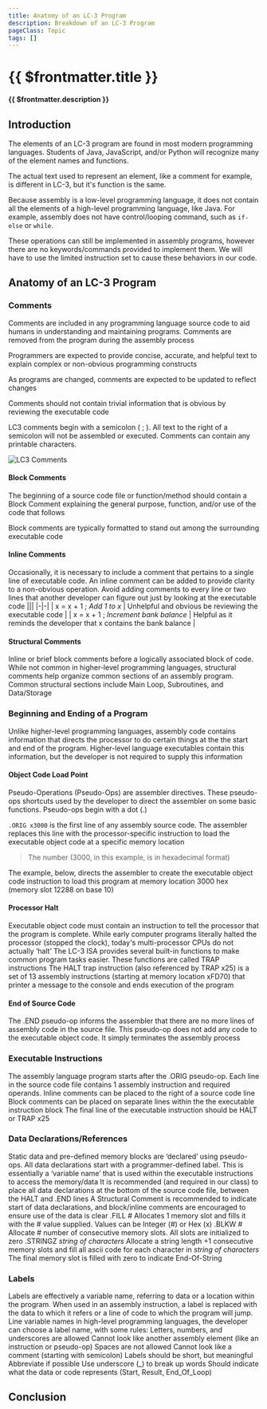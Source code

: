 ```yaml
---
title: Anatomy of an LC-3 Program
description: Breakdown of an LC-3 Program
pageClass: Topic
tags: []
---
```


# {{ $frontmatter.title }}

**{{ $frontmatter.description }}**

<KeyConcepts :ConceptArray= "[
{
  Concept:'Natural Language',
  Details:'Spoken and written communication developed and evolved over time, and used by humans'
}]" />

## Introduction

The elements of an LC-3 program are found in most modern programming languages. Students of Java, JavaScript, and/or Python will recognize many of the element names and functions.

The actual text used to represent an element, like a comment for example, is different in LC-3, but it's function is the same.

Because assembly is a low-level programming language, it does not contain all the elements of a high-level programming language, like Java. For example, assembly does not have control/looping command, such as ```if-else``` or ```while```. 

These operations can still be implemented in assembly programs, however there are no keywords/commands provided to implement them. We will have to use the limited instruction set to cause these behaviors in our code.

## Anatomy of an LC-3 Program

### Comments
Comments are included in any programming language source code to aid humans in understanding and maintaining programs. Comments are removed from the program during the assembly process

Programmers are expected to provide concise, accurate, and helpful text to explain complex or non-obvious programming constructs

As programs are changed, comments are expected to be updated to reflect changes

Comments should not contain trivial information that is obvious by reviewing the executable code

LC3 comments begin with a semicolon ( ; ). All text to the right of a semicolon will not be assembled or executed. Comments can contain any printable characters.

![LC3 Comments](/images/AssemblyProgramming/GettingStarted/LC3Source_Comments.jpg)

#### Block Comments
The beginning of a source code file or function/method should contain a Block Comment explaining the general purpose, function, and/or use of the code that follows

Block comments are typically formatted to stand out among the surrounding executable code

#### Inline Comments
Occasionally, it is necessary to include a comment that pertains to a single line of executable code. An inline comment can be added to provide clarity to a non-obvious operation. Avoid adding comments to every line or two lines that another developer can figure out just by looking at the executable code
|||
|-|-|
| x = x + 1  ; *Add 1 to x* | Unhelpful and obvious be reviewing the executable code |
| x = x + 1  ; *Increment bank balance* | Helpful as it reminds the developer that x contains the bank balance |

#### Structural Comments
Inline or brief block comments before a logically associated block of code. While not common in higher-level programming languages, structural comments help organize common sections of an assembly program. Common structural sections include Main Loop, Subroutines, and Data/Storage

### Beginning and Ending of a Program
Unlike higher-level programming languages, assembly code contains information that directs the processor to do certain things at the the start and end of the program. Higher-level language executables contain this information, but the developer is not required to supply this information

#### Object Code Load Point
Pseudo-Operations (Pseudo-Ops) are assembler directives. These pseudo-ops shortcuts used by the developer to direct the assembler on some basic functions. Pseudo-ops begin with a dot (.)

```.ORIG x3000``` is the first line of any assembly source code. The assembler replaces this line with the processor-specific instruction to load the executable object code at a specific memory location

>The number (3000, in this example, is in hexadecimal format)

The example, below, directs the assembler to create the executable object code instruction to load this program at memory location 3000 hex (memory slot 12288 on base 10)

#### Processor Halt
Executable object code must contain an instruction to tell the processor that the program is complete. While early computer programs literally halted the processor (stopped the clock), today's multi-processor CPUs do not actually ‘halt’
The LC-3 ISA provides several built-in functions to make common program tasks easier. These functions are called TRAP instructions
The HALT trap instruction (also referenced by TRAP x25) is a set of 13 assembly instructions (starting at memory location xFD70) that printer a message to the console and ends execution of the program

#### End of Source Code
The .END pseudo-op informs the assembler that there are no more lines of assembly code in the source file. This pseudo-op does not add any code to the executable object code. It simply terminates the assembly process

### Executable Instructions
The assembly language program starts after the .ORIG pseudo-op. 
Each line in the source code file contains 1 assembly instruction and required operands. 
Inline comments can be placed to the right of a source code line
Block comments can be placed on separate lines within the the executable instruction block
The final line of the executable instruction should be HALT or TRAP x25

### Data Declarations/References
Static data and pre-defined memory blocks are ‘declared’ using pseudo-ops. 
All data declarations start with a programmer-defined label. This is essentially a ‘variable name’ that is used within the executable instructions to access the memory/data
It is recommended (and required in our class) to place all data declarations at the bottom of the source code file, between the HALT and .END lines
A Structural Comment is recommended to indicate start of data declarations, and block/inline comments are encouraged to ensure use of the data is clear
.FILL #
Allocates 1 memory slot and fills it with the # value supplied. Values can be Integer (#) or Hex (x)
.BLKW #
Allocate # number of consecutive memory slots. All slots are initialized to zero
.STRINGZ *string of characters*
Allocate a string length +1 consecutive memory slots and fill all ascii code for each character in *string of characters* The final memory slot is filled with zero to indicate End-Of-String

### Labels
Labels are effectively a variable name, referring to data or a location within the program. When used in an assembly instruction, a label is replaced with the data to which it refers or a line of code to which the program will jump.
Line variable names in high-level programming languages, the developer can choose a label name, with some rules:
Letters, numbers, and underscores are allowed
Cannot look like another assembly element (like an instruction or pseudo-op)
Spaces are not allowed
Cannot look like a comment (starting with semicolon)
Labels should be short, but meaningful
Abbreviate if possible
Use underscore (_) to break up words
Should indicate what the data or code represents (Start, Result, End_Of_Loop)

## Conclusion